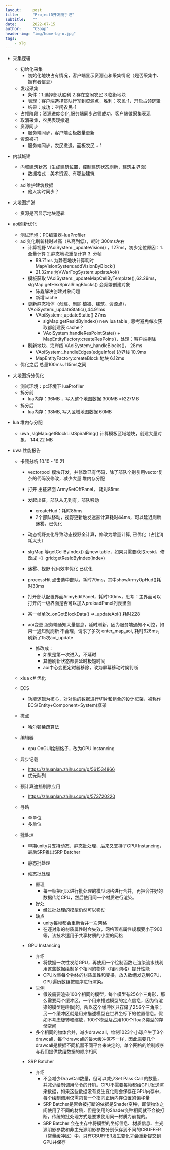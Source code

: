 ```yaml
---
layout:     post
title:      "ProjectD开发随手记"
subtitle:   ""
date:       2022-07-15
author:     "CSoap"
header-img: "img/home-bg-o.jpg"
tags:
    - slg
---
```

- 采集逻辑
    - 初始化采集
        - 初始化地块占有情况，客户端显示资源点和采集情况（是否采集中、拥有者信息）
    - 发起采集
        - 条件：1.选择部队胜利 2.存在空闲农民 3.临街地块
        - 表现：客户端选择部队行军到资源点，胜利：农民-1，开启占领逻辑
        - 结果：成功：空闲农民-1
    - 占领阶段：资源进度变化,服务端同步占领成功，客户端做采集表现
    - 取消采集，农民表现撤退
    - 资源同步
        - 服务端同步，客户端面板数量更新
    - 资源被打
        - 服务端同步，农民撤退，面板农民 + 1

- 内城城建
    - 内城建筑状态（生成建筑位置，控制建筑状态刷新，建筑主界面）
        - 数据格式：美术资源、有哪些建筑
        - 
    - aoi维护建筑数据
        - 他人实时同步？

- 大地图扩张
    - 资源是否显示地块逻辑

- aoi刷新优化
    - 测试环境：PC编辑器-luaProfiler
    - aoi变化刷新耗时过高（从高到低），耗时 300ms左右
        - 计算视野 VAoiSystem:_updateVision() ，127ms，初步定位原因：1.全量计算 2.静态地块重复计算 3. 分帧
            - 99.71ms 为静态地块计算耗时 MapVisionSystem:addVisionByBlock()
            - 21.32ms 为VWarFogSystem:updateAoi()
        - 模板获取 VAoiSystem:_updateMapCellByTemplate(),62.29ms，slgMap:getHexSpiralRingBlocks() 会频繁创建对象
            - 陈鑫解决创建对象问题
            - 新增cache
        - 更新静态物体（创建、删除 植被、建筑、资源点），VAoiSystem:_updateStatic(),44.91ms
            -  VAoiSystem:_updateStatic() 27ms
                - slgMap:getResIdByIndex() new lua table , 思考避免每次获取都创建表 cache？
                - VAoiSystem:handleResPointState() + MapEntityFactory:createResPoint()，处理：客户端剔除
        - 刷新地块、海岸线 VAoiSystem:_handleBlocks()， 28ms
            - VAoiSystem:_handleEdges(edgeInfos) 边界线 10.9ms
            - MapEntityFactory:createBlock 地块 6.12ms
    - 优化之后 总量100ms~115ms之间
- 大地图拆分优化
    - 测试环境：pc环境下 luaProfiler
    - 拆分前
        - lua内存：36MB ，写入整个地图数据 300MB =》227MB
    - 拆分后
        - lua内存：38MB, 写入区域地图数据 60MB
- lua 堆内存分配
    - uwa ,slgMap:getBlockListSpiralRing() 计算模板区域地块，创建大量对象， 144.22 MB

- uwa 性能报告
    - 卡顿分析 10.10 - 10.21
        - vectorpool 模块开发，并修改已有代码，除了部队个别引用vector复杂的代码没修改，减少大量 堆内存分配
        - 打开 出征界面 ArmySetOffPanel， 耗时85ms
        - 发起出征，部队从无到有，部队移动
            - createHud：耗时85ms
            - 2个部队移动，视野更新触发迷雾计算耗时44ms，可以延迟刷新迷雾，已优化
        - 动态视野变化导致动态视野全计算，修改为增量计算, 已优化（占比消耗大头）
        - slgMap 等getCellByIndex() 会new table，如果只需要获取resid，修改成 =》grid:getResIdByIndex(index)

        - 迷雾、视野 代码效率优化 已优化
        - processHit 点击选中部队，耗时79ms，其中showArmyOpHud()耗时33ms
        - 打开部队配置界面ArmyEditPanel，耗时100ms，思考：主界面可以打开的一级界面是否可以加入preloadPanel列表里面
        - 某一帧单次_onGotBlockData() =>_updateAoi() 耗时228

        - aoi变更 服务端通知大量信息，延时刷新，因为服务端通知不可控，如果一通知就刷新 不合理，请求了多次 enter_map_aoi, 耗时626ms，刷新了15次aoi_update
            - 修改成：
                - 如果是第一次进入，不延时
                - 其他刷新状态都要延时极短时间
                - aoi中心变更定时器移除，改为屏幕移动时候判断
    - xlua c# 优化

    - ECS
        - 功能逻辑为核心，对对象的数据进行切片和组合的设计框架，被称作ECS(Entity+Component+System)框架
    - 撒点
        - 哈尔顿稀疏算法
    - 编辑器
        - cpu OnGUI绘制格子，改为GPU Instancing
    - 异步记载
        - https://zhuanlan.zhihu.com/p/561534866
        - 优先队列
    - 预计算遮挡剔除应用
        - https://zhuanlan.zhihu.com/p/573720220
    - 寻路
        - 单单位
        - 多单位
    - 批处理
        - 早期unity只支持动态、静态批处理，后来又支持了GPU Instancing，最后SRP推出SRP Batcher
        - 静态批处理
        - 动态批处理
            - 原理
                - 每一帧把可以进行批处理的模型网格进行合并，再把合并好的数据传给CPU，然后使用同一个材质进行渲染。
            - 好处
                - 经过批处理的模型仍然可以移动
            - 缺点
                - unity每帧都会重新合并一次网格
                - 在逐对象的材质属性时会失效，网格顶点属性规模要小于900等，该技术适用于共享材质的小型的网格

        - GPU Instancing
            - 介绍
                - 将数据一次性发给GPU，再使用一个绘制函数让渲染流水线利用这些数据绘制多个相同的物体（相同网格）提升性能
                - CPU收集每个物体的材质属性和变换，放入数组发送到GPU，GPU遍历数组按顺序进行渲染。
            - 举例
                - 假设需要渲染100个相同的模型，每个模型有256个三角形，那么需要两个缓冲区，一个用来描述模型的定点信息，因为待渲染的模型是i相同的，所以这个缓冲区只存储了256个三角形；另一个缓冲区就是用来描述模型在世界坐标下的位置信息。假如不考虑旋转和缩放，100个模型及占用100个float3类型的存储空间
            - 多个相同的物体合并，减少drawcall，绘制1023个小球产生了3个drawcall，每个drawcall的最大缓冲区不一样，因此需要几个drawcall是根据不同机器不同平台来决定的，单个网格的绘制顺序与我们提供数组数据的顺序相同
        - SRP Batcher
            - 介绍
                - 不会减少DrawCall数量，但可以减少Set Pass Call 的数量，并减少绘制调用命令的开销。CPU不需要每帧都给GPU发送渲染数据，如果这些数据没有发生变化则会保存在GPU内存中，每个绘制调用仅需包含一个指向正确内存位置的偏移量
                - SRP Batcher是否会被打断的依据是Shader变种，即使物体之间使用了不同的材质，但是使用的Shader变种相同就不会被打断，传统的批处理方式是要求使用同一材质为前提的。
                - SRP Batcher 会在主存中将模型的坐标信息、材质信息、主光源阴影参数和非主光源阴影参数分别保存到不同的CBUFFER（常量缓冲区）中，只有CBUFFER发生变化才会重新提交到GPU并保存